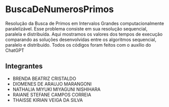 # BuscaDeNumerosPrimos
Resolução da Busca de Primos em Intervalos Grandes computacionalmente paralelizável. Esse problema consiste em sua resolução sequencial, paralela e distribuída. Aqui mostramos os valores dos tempos de execução comparando as soluções desenvolvidas entre os algoritmos sequencial, paralelo e distribuído. Todos os códigos foram feitos com o auxílio do ChatGPT

## Integrantes
- BRENDA BEATRIZ CRISTALDO
- DIOMENES DE ARAUJO MARANGONI
- NATHALIA MIYUKI MIYAGUNI NISHIHARA
- RAIANE STEFANE CAMPOS CORREIA
- THAISSE KIRIAN VEIGA DA SILVA
